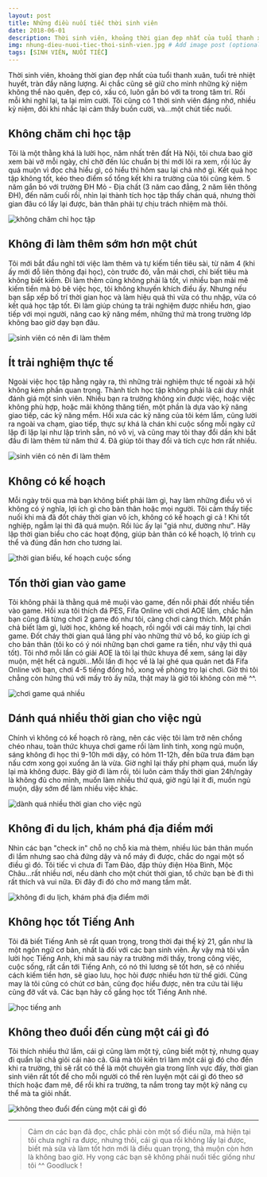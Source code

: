 ```yaml
---
layout: post
title: Những điều nuối tiếc thời sinh viên
date: 2018-06-01
description: Thời sinh viên, khoảng thời gian đẹp nhất của tuổi thanh xuân, tuổi trẻ nhiệt huyết, tràn đầy năng lượng. Ai chắc cũng sẽ giữ cho mình những kỷ niệm không thể nào quên, đẹp có, xấu có, luôn gắn bó với ta trong tâm trí.
img: nhung-dieu-nuoi-tiec-thoi-sinh-vien.jpg # Add image post (optional)
tags: [SINH VIÊN, NUỐI TIẾC]
---
```

Thời sinh viên, khoảng thời gian đẹp nhất của tuổi thanh xuân, tuổi trẻ nhiệt huyết, tràn đầy năng lượng. Ai chắc cũng sẽ giữ cho mình những kỷ niệm không thể nào quên, đẹp có, xấu có, luôn gắn bó với ta trong tâm trí. Rồi mỗi khi nghĩ lại, ta lại mỉm cười. Tôi cũng có 1 thời sinh viên đáng nhớ, nhiều kỷ niệm, đôi khi nhắc lại cảm thấy buồn cười, và...một chút tiếc nuối.

## Không chăm chỉ học tập
Tôi là một thằng khá là lười học, năm nhất trên đất Hà Nội, tôi chưa bao giờ xem bài vở mỗi ngày, chỉ chờ đến lúc chuẩn bị thi mới lôi ra xem, rồi lúc ấy quá muộn vì đọc chả hiểu gì, có hiểu thì hôm sau lại chả nhớ gì. Kết quả học tập không tốt, kéo theo điểm số tổng kết khi ra trường của tôi cũng kém. 5 năm gắn bó với trường ĐH Mỏ - Địa chất (3 năm cao đẳng, 2 năm liên thông ĐH), đến năm cuối rồi, nhìn lại thành tích học tập thấy chán quá, nhưng thời gian đâu có lấy lại được, bản thân phải tự chịu trách nhiệm mà thôi.

![không chăm chỉ học tập]({{site.baseurl}}/assets/img/luoi-hoc.jpg)

## Không đi làm thêm sớm hơn một chút
Tôi mới bắt đầu nghĩ tới việc làm thêm và tự kiếm tiền tiêu sài, từ năm 4 (khi ấy mới đỗ liên thông đại học), còn trước đó, vẫn mải chơi, chỉ biết tiêu mà không biết kiếm. Đi làm thêm cũng không phải là tốt, vì nhiều bạn mải mê kiếm tiền mà bỏ bê việc học, tôi không khuyến khích điều ấy. Nhưng nếu bạn sắp xếp bố trí thời gian học và làm hiệu quả thì vừa có thu nhập, vừa có kết quả học tập tốt. Đi làm giúp chúng ta trải nghiệm được nhiều hơn, giao tiếp với mọi người, nâng cao kỹ năng mềm, những thứ mà trong trường lớp không bao giờ dạy bạn đâu.

![sinh viên có nên đi làm thêm]({{site.baseurl}}/assets/img/sinh-vien-co-nen-di-lam-them.jpg)

## Ít trải nghiệm thực tế
Ngoài việc học tập hằng ngày ra, thì những trải nghiệm thực tế ngoài xã hội không kém phần quan trọng. Thành tích học tập không phải là cái duy nhất đánh giá một sinh viên. Nhiều bạn ra trường không xin được việc, hoặc việc không phù hợp, hoặc mãi không thăng tiến, một phần là dựa vào kỹ năng giao tiếp, các kỹ năng mềm. Hồi xưa các kỹ năng của tôi kém lắm, cũng lười ra ngoài va chạm, giao tiếp, thực sự khá là chán khi cuộc sống mỗi ngày cứ lặp đi lặp lại như lập trình sẵn, nó vô vị, và cũng may tôi thay đổi dần khi bắt đầu đi làm thêm từ năm thứ 4. Đã giúp tôi thay đổi và tích cực hơn rất nhiều.

![sinh viên có nên đi làm thêm]({{site.baseurl}}/assets/img/trai-nghiem-thuc-te.jpg)

## Không có kế hoạch
Mỗi ngày trôi qua mà bạn không biết phải làm gì, hay làm những điều vô vi không có ý nghĩa, lợi ích gì cho bản thân hoặc mọi người. Tôi cảm thấy tiếc nuối khi mà đã đốt cháy thời gian vô ích, không có kế hoạch gì cả ! Khi tốt nghiệp, ngẫm lại thì đã quá muộn. Rồi lúc ấy lại "giá như, dường như". Hãy lập thời gian biểu cho các hoạt động, giúp bản thân có kế hoạch, lộ trình cụ thể và đúng đắn hơn cho tương lai.

![thời gian biểu, kế hoạch cuộc sống]({{site.baseurl}}/assets/img/ke-hoach.jpg)

## Tốn thời gian vào game
Tôi không phải là thằng quá mê muội vào game, đến nỗi phải đốt nhiều tiền vào game. Hồi xưa tôi thích đá PES, Fifa Online với chơi AOE lắm, chắc hẳn bạn cũng đã từng chơi 2 game đó như tôi, càng chơi càng thích. Một phần chả biết làm gì, lười học, không kế hoạch, rồi ngồi với cái máy tính, lại chơi game. Đốt cháy thời gian quá lãng phí vào những thứ vô bổ, ko giúp ích gì cho bản thân (tôi ko có ý nói những bạn chơi game ra tiền, như vậy thì quá tốt). Tôi nhớ mỗi lần có giải AOE là tôi lại thức khuya để xem, sáng lại dậy muộn, mệt hết cả người...Mỗi lần đi học về là lại ghé qua quán net đá Fifa Online với bạn, chơi 4-5 tiếng đồng hồ, xong về phòng trọ lại chơi. Giờ thì tôi chẳng còn hứng thú với mấy trò ấy nữa, thật may là giờ tôi không còn mê ^^.

![chơi game quá nhiều]({{site.baseurl}}/assets/img/choi-game.jpg)

## Dánh quá nhiều thời gian cho việc ngủ
Chính vì không có kế hoạch rõ ràng, nên các việc tôi làm trở nên chồng chéo nhau, toàn thức khuya chơi game rồi làm linh tinh, xong ngủ muộn, sáng không đi học thì 9-10h mới dậy, có hôm 11-12h, đến bữa trưa đám bạn nấu cơm xong gọi xuống ăn là vừa. Giờ nghĩ lại thấy phí phạm quá, muốn lấy lại mà không được. Bây giờ đi làm rồi, tôi luôn cảm thấy thời gian 24h/ngày là không đủ cho mình, muốn làm nhiều thứ quá, giờ ngủ lại ít đi, muốn ngủ muộn, dậy sớm để làm nhiều việc khác.

![dành quá nhiều thời gian cho việc ngủ]({{site.baseurl}}/assets/img/danh-nhieu-thoi-gian-cho-viec-ngu.jpg)

## Không đi du lịch, khám phá địa điểm mới
Nhìn các bạn "check in" chỗ nọ chỗ kia mà thèm, nhiều lúc bản thân muốn đi lắm nhưng sao chả đứng dậy và nổ máy đi được, chắc do ngại một số điều gì đó. Tôi tiếc vì chưa đi Tam Đảo, đập thủy điện Hòa Bình, Mộc Châu...rất nhiều nơi, nếu dành cho một chút thời gian, tổ chức bạn bè đi thì rất thích và vui nữa. Đi đây đi đó cho mở mang tầm mắt.

![không đi du lịch, khám phá địa điểm mới]({{site.baseurl}}/assets/img/di-phuot.jpg)

## Không học tốt Tiếng Anh
Tôi đã biết Tiếng Anh sẽ rất quan trọng, trong thời đại thế kỷ 21, gần như là một ngôn ngữ cơ bản, nhất là đối với các bạn sinh viên. Ấy vậy mà tôi vẫn lười học Tiếng Anh, khi mà sau này ra trường mới thấy, trong công việc, cuộc sống, rất cần tới Tiếng Anh, có nó thì lương sẽ tốt hơn, sẽ có nhiều cách kiếm tiền hơn, sẽ giao lưu, học hỏi được nhiều hơn từ thế giới. Cũng may là tôi cũng có chút cơ bản, cũng đọc hiểu được, nên tra cứu tài liệu cũng đỡ vất vả. Các bạn hãy cố gắng học tốt Tiếng Anh nhé.

![học tiếng anh]({{site.baseurl}}/assets/img/hoc-tieng-anh.jpg)

## Không theo đuổi đến cùng một cái gì đó
Tôi thích nhiều thứ lắm, cái gì cũng làm một tý, cũng biết một tý, nhưng quay đi quẩn lại chả giỏi cái nào cả. Giá mà tôi kiên trì làm một cái gì đó cho đến khi ra trường, thì sẽ rất có thể là một chuyên gia trong lĩnh vực đấy, thời gian sinh viên rất tốt để cho mỗi người có thể rèn luyện một cái gì đó theo sở thích hoặc đam mê, để rồi khi ra trường, ta nắm trong tay một kỹ năng cụ thể mà ta giỏi nhất.

![không theo đuổi đến cùng một cái gì đó]({{site.baseurl}}/assets/img/muc-tieu.jpg)

___

> Cảm ơn các bạn đã đọc, chắc phải còn một số điều nữa, mà hiện tại tôi chưa nghĩ ra được, nhưng thôi, cái gì qua rồi không lấy lại được, biết mà sửa và làm tốt hơn mới là điều quan trọng, thà muộn còn hơn là không bao giờ. Hy vọng các bạn sẽ không phải nuối tiếc giống như tôi ^^ Goodluck !